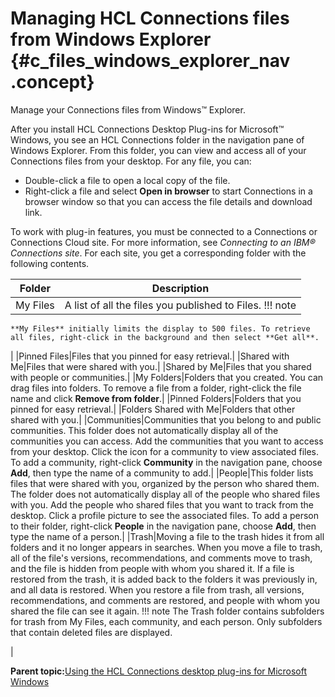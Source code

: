 # Managing HCL Connections files from Windows Explorer {#c_files_windows_explorer_nav .concept}

Manage your Connections files from Windows™ Explorer.

After you install HCL Connections Desktop Plug-ins for Microsoft™ Windows, you see an HCL Connections folder in the navigation pane of Windows Explorer. From this folder, you can view and access all of your Connections files from your desktop. For any file, you can:

-   Double-click a file to open a local copy of the file.
-   Right-click a file and select **Open in browser** to start Connections in a browser window so that you can access the file details and download link.

To work with plug-in features, you must be connected to a Connections or Connections Cloud site. For more information, see *Connecting to an IBM® Connections site*. For each site, you get a corresponding folder with the following contents.

|Folder|Description|
|------|-----------|
|My Files|A list of all the files you published to Files. !!! note
    **My Files** initially limits the display to 500 files. To retrieve all files, right-click in the background and then select **Get all**.

|
|Pinned Files|Files that you pinned for easy retrieval.|
|Shared with Me|Files that were shared with you.|
|Shared by Me|Files that you shared with people or communities.|
|My Folders|Folders that you created. You can drag files into folders. To remove a file from a folder, right-click the file name and click **Remove from folder**.|
|Pinned Folders|Folders that you pinned for easy retrieval.|
|Folders Shared with Me|Folders that other shared with you.|
|Communities|Communities that you belong to and public communities. This folder does not automatically display all of the communities you can access. Add the communities that you want to access from your desktop. Click the icon for a community to view associated files. To add a community, right-click **Community** in the navigation pane, choose **Add**, then type the name of a community to add.|
|People|This folder lists files that were shared with you, organized by the person who shared them. The folder does not automatically display all of the people who shared files with you. Add the people who shared files that you want to track from the desktop. Click a profile picture to see the associated files. To add a person to their folder, right-click **People** in the navigation pane, choose **Add**, then type the name of a person.|
|Trash|Moving a file to the trash hides it from all folders and it no longer appears in searches. When you move a file to trash, all of the file's versions, recommendations, and comments move to trash, and the file is hidden from people with whom you shared it. If a file is restored from the trash, it is added back to the folders it was previously in, and all data is restored. When you restore a file from trash, all versions, recommendations, and comments are restored, and people with whom you shared the file can see it again. !!! note
    The Trash folder contains subfolders for trash from My Files, each community, and each person. Only subfolders that contain deleted files are displayed.

|

**Parent topic:**[Using the HCL Connections desktop plug-ins for Microsoft Windows](../../connectors/enduser/c_ms_plugins_win_explorer.md)

